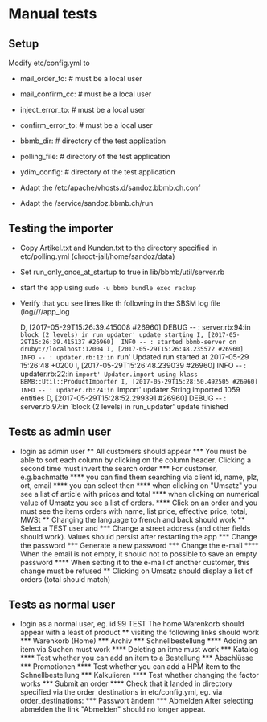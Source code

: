 # Manual tests

## Setup

Modify etc/config.yml to
* mail_order_to:      # must be a local user
* mail_confirm_cc:    # must be a local user
* inject_error_to:    # must be a local user
* confirm_error_to:   # must be a local user
* bbmb_dir:           # directory of the test application
* polling_file:       # directory of the test application
* ydim_config:        # directory of the test application

* Adapt the /etc/apache/vhosts.d/sandoz.bbmb.ch.conf
* Adapt the /service/sandoz.bbmb.ch/run

## Testing the importer

* Copy Artikel.txt and Kunden.txt to the directory specified in etc/polling.yml (chroot-jail/home/sandoz/data)
* Set run_only_once_at_startup to true in lib/bbmb/util/server.rb
* start the app using `sudo -u bbmb bundle exec rackup`
* Verify that you see lines like th following in the SBSM log file (log/<year>/<month>/<day>/app_log

  D, [2017-05-29T15:26:39.415008 #26960] DEBUG -- : server.rb:94:in `block (2 levels) in run_updater' update starting
  I, [2017-05-29T15:26:39.415137 #26960]  INFO -- : started bbmb-server on druby://localhost:12004
  I, [2017-05-29T15:26:48.235572 #26960]  INFO -- : updater.rb:12:in `run' Updated.run started at 2017-05-29 15:26:48 +0200
  I, [2017-05-29T15:26:48.239039 #26960]  INFO -- : updater.rb:22:in `import' Updater.import using klass BBMB::Util::ProductImporter
  I, [2017-05-29T15:28:50.492505 #26960]  INFO -- : updater.rb:24:in `import' updater String imported 1059 entities
  D, [2017-05-29T15:28:52.299391 #26960] DEBUG -- : server.rb:97:in `block (2 levels) in run_updater' update finished



## Tests as admin user

* login as admin user
** All customers should appear
*** You must be able to sort each column by clicking on the column header. Clicking a second time must invert the search order
*** For customer, e.g.bachmatte
**** you can find them searching via client id, name, plz, ort, email
**** you can select then
**** when clicking on "Umsatz" you see a list of article with prices and total
**** when clicking on numerical value of Umsatz you see a list of orders.
**** Click on an order and you must see the items orders with name, list price, effective price, total, MWSt
** Changing the language to french and back should work
** Select a TEST user and
*** Change a street address (and other fields should work). Values should persist after restarting the app
*** Change the password
*** Generate a new password
*** Change the e-mail
**** When the email is not empty, it should not to possible to save an empty password
**** When setting it to the e-mail of another customer, this change must be refused
** Clicking on Umsatz should display a list of orders (total should match)


## Tests as normal user
* login as a normal user, eg. id 99 TEST
  The home Warenkorb should appear with a least of product
** visiting the following links should work
*** Warenkorb (Home)
*** Archiv
*** Schnellbestellung
**** Adding an item via Suchen must work
**** Deleting an itme must work
*** Katalog
**** Test whether you can add an item to a Bestellung
*** Abschlüsse
*** Promotionen
**** Test whether you can add a HPM item to the Schnellbestellung
*** Kalkulieren
**** Test whether changing the factor works
*** Submit an order
**** Check that it landed in directory specified via the order_destinations in etc/config.yml, eg. via
     order_destinations:
*** Passwort ändern
*** Abmelden
After selecting abmelden the link "Abmelden" should no longer appear.


